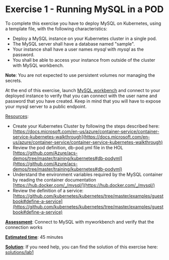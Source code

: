 # Exercise 1 - Running MySQL in a POD #

To complete this exercise you have to deploy MySQL on Kubernetes, using a template file, with the following characteristics: 
- Deploy a MySQL instance on your Kubernetes cluster in a single pod.
- The MySQL server shall have a database named "sample".
- Your instance shall have a user names *mysql* with *mysql* as the password.
- You shall be able to access your instance from outside of the cluster with MySQL workbench.

**Note**: You are not expected to use persistent volumes nor managing the secrets.

At the end of this exercise, launch [MySQL workbench](https://dev.mysql.com/downloads/workbench/) and connect to your deployed instance to verify that you can connect with the user name and password that you have created. Keep in mind that you will have to expose your mysql server to a public endpoint.


<u>Resources</u>: 
* Create your Kubernetes Cluster by following the steps described here:  [https://docs.microsoft.com/en-us/azure/container-service/container-service-kubernetes-walkthrough](https://docs.microsoft.com/en-us/azure/container-service/container-service-kubernetes-walkthrough)
* Review the pod definition, db-pod.yml file in the HOL [https://github.com/Azure/acs-demos/tree/master/training/kubernetes#db-podyml](https://github.com/Azure/acs-demos/tree/master/training/kubernetes#db-podyml)
* Understand the environment variables required by the MySQL container by reading the container documentation [https://hub.docker.com/_/mysql/](https://hub.docker.com/_/mysql/)
* Review the definition of a service:[https://github.com/kubernetes/kubernetes/tree/master/examples/guestbook#define-a-service](https://github.com/kubernetes/kubernetes/tree/master/examples/guestbook#define-a-service)

<u>**Assessment**</u>: Connect to MySQL with myworkbench and verify that the connection works

<u>**Estimated time**</u>: 45 minutes 

<u>**Solution**</u>: If you need help, you can find the solution of this exercise here: [solutions/lab1](../solutions/lab1/README.md)
